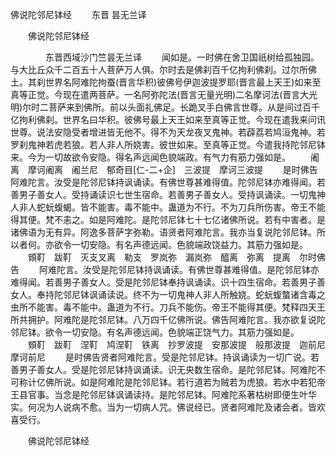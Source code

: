   佛说陀邻尼钵经
　　东晋 昙无兰译




　　佛说陀邻尼钵经

　　　　东晋西域沙门竺昙无兰译
　　闻如是。一时佛在舍卫国祇树给孤独园。与大比丘众千二百五十人菩萨万人俱。尔时去是佛刹百千亿拘利佛刹。过尔所佛土。其刹世界名阿难陀拘蚕(晋言华积)彼佛号伊迦波提罗耶(晋言最上天王)如来至真等正觉。今现在遣两菩萨。一名阿弥陀法(晋言无量光明)二名摩诃法(晋言大光明)尔时二菩萨来到佛所。前以头面礼佛足。长跪叉手白佛言世尊。从是间过百千亿拘利佛刹。世界名曰华积。彼佛号最上天王如来至真等正觉。今现在遣我来问讯世尊。说法安隐受者增进皆无他不。得不为天龙夜叉鬼神。若薜荔若鸠洹鬼神。若罗刹鬼神若虎若狼。若人非人所娆害。彼世如来。至真等正觉。今遣我持陀邻尼钵来。今为一切故欲令安隐。得名声远闻色貌端政。有气力有筋力强如是。
　　阇离　摩诃阇离　阇兰尼　郁奇目[仁-二+企]　三波提　摩诃三波提
　　是时佛告阿难陀言。汝受是陀邻尼钵持讽诵读。有佛世尊甚难得值。陀邻尼钵亦难得闻。若善男子善女人。受持诵读识七世生宿命。若善男子善女人。受持讽诵读。一切鬼神人非人蛇蚖蝮蝎。皆不能害。毒不能中。蛊道为不行。不为刀兵所伤害。帝王不能得其便。梵不恚之。如是阿难陀。是陀邻尼钵七十七亿诸佛所说。若有中害者。是诸佛语为无有异。阿逸多菩萨字弥勒。语贤者阿难陀言。我亦当复说陀邻尼钵。所以者何。亦欲令一切安隐。有名声德远闻。色貌端政饶益力。其筋力强如是。
　　頞靪　跋靪　灭支叉离　勒支　罗岚弥　漏岚弥　醯离　弥离　提离　尔时佛告
　　阿难陀言。汝受是陀邻尼钵持讽诵读。有佛世尊甚难得值。是陀邻尼钵亦难得闻。若善男子善女人。受是陀邻尼钵奉持讽诵读。识十四生宿命。若善男子善女人。奉持陀邻尼钵讽诵读说。终不为一切鬼神人非人所触娆。蛇蚖蝮螫诸含毒之虫所不能害。毒不能中。蛊道为不行。刀兵不能伤。帝王不能得其便。梵释四天王所共拥护。阿难陀是陀邻尼钵。八万四千亿佛所说。佛告阿难陀言。我亦欲复说陀邻尼钵。欲令一切安隐。有名声德远闻。色貌端正饶气力。其筋力强如是。
　　頞靪　跋靪　涅靪　鸠涅靪　铁离　抄罗波提　安那波提　般那波提　迦前尼摩诃前尼
　　是时佛告贤者阿难陀言。受是陀邻尼钵。持讽诵读为一切广说。若善男子善女人。受是陀邻尼钵持讽诵读。识无央数生宿命。是陀邻尼钵。阿难陀不可称计亿佛所说。如是阿难陀是陀邻尼钵。若行道若为贼若为虎狼。若水中若犯帝王县官事。当念是陀邻尼钵讽诵读持。是陀邻尼钵。阿难陀系著枯树即便生叶华实。何况为人说病不愈。当为一切病人咒。佛说经已。贤者阿难陀及诸会者。皆欢喜受行。

　　佛说陀邻尼钵经


